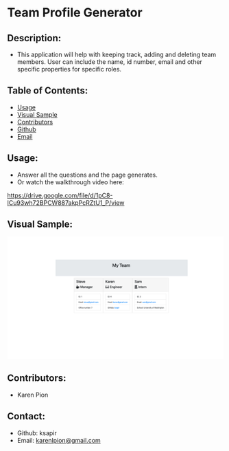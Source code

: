 # Team Profile Generator

## Description:
- This application will help with keeping track, adding and deleting team members. User can include the name, id number, email and other specific properties for specific roles.

## Table of Contents:
- [Usage](#usage)
- [Visual Sample](#visual)
- [Contributors](#contributors)
- [Github](#github)
- [Email](#email)


## Usage:
- Answer all the questions and the page generates.
- Or watch the walkthrough video here:

https://drive.google.com/file/d/1pC8-ICu93wh72BPCW887akpPcRZtU1_P/view

## Visual Sample:
![Generated Team Page](/images/my-team.png)

## Contributors:
- Karen Pion

## Contact:
- Github: ksapir
- Email: karenlpion@gmail.com
